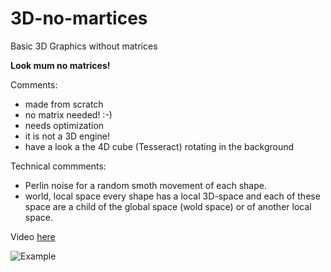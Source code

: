 # 3D-no-martices
Basic 3D Graphics without matrices

**Look mum no matrices!**

Comments:

- made from scratch
- no matrix needed! :-)
- needs optimization
- it is not a 3D engine!
- have a look a the 4D cube (Tesseract) rotating in the background

Technical commments:

- Perlin noise 
    for a random smoth movement of each shape.
- world, local space
    every shape has a local 3D-space and each of these space are a child of the global space
    (wold space) or of another local space.

Video [here](http://103.102.44.126/img/3d.html)

![Example](http://103.102.44.126/img/3d.png)


